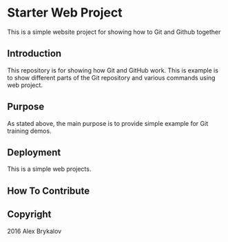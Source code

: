 # Starter Web Project

This is a simple website project for showing how to Git and Github together

## Introduction

This repository is for showing how Git and GitHub work.
This is example is to show different parts of the Git repository and various commands using web project.

## Purpose

As stated above, the main purpose is to provide simple example for Git training demos.

## Deployment

This is a simple web projects.

## How To Contribute

## Copyright

2016 Alex Brykalov